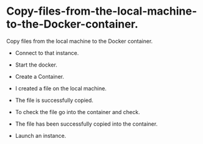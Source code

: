 # Copy-files-from-the-local-machine-to-the-Docker-container.
Copy files from the local machine to the Docker container.
- Connect to that instance.
- Start the docker.
- Create a Container.
- I created a file on the local machine.


- The file is successfully copied.


- To check the file go into the container and check.


- The file has been successfully copied into the container.
- Launch an instance.
